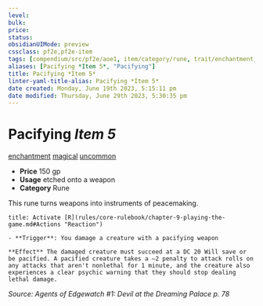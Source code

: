 ```yaml
---
level:
bulk:
price:
status:
obsidianUIMode: preview
cssclass: pf2e,pf2e-item
tags: [compendium/src/pf2e/aoe1, item/category/rune, trait/enchantment, trait/magical, trait/uncommon]
aliases: [Pacifying *Item 5*, "Pacifying"]
title: Pacifying *Item 5*
linter-yaml-title-alias: Pacifying *Item 5*
date created: Monday, June 19th 2023, 5:15:11 pm
date modified: Thursday, June 29th 2023, 5:30:35 pm
---
```


# Pacifying *Item 5*

[enchantment](rules/traits/enchantment.md) [magical](rules/traits/magical.md) [uncommon](rules/traits/uncommon.md)  

- **Price** 150 gp
- **Usage** etched onto a weapon
- **Category** Rune

This rune turns weapons into instruments of peacemaking.

```ad-embed-ability
title: Activate [R](rules/core-rulebook/chapter-9-playing-the-game.md#Actions "Reaction")

- **Trigger**: You damage a creature with a pacifying weapon

**Effect** The damaged creature must succeed at a DC 20 Will save or be pacified. A pacified creature takes a –2 penalty to attack rolls on any attacks that aren't nonlethal for 1 minute, and the creature also experiences a clear psychic warning that they should stop dealing lethal damage.
```

*Source: Agents of Edgewatch #1: Devil at the Dreaming Palace p. 78*
